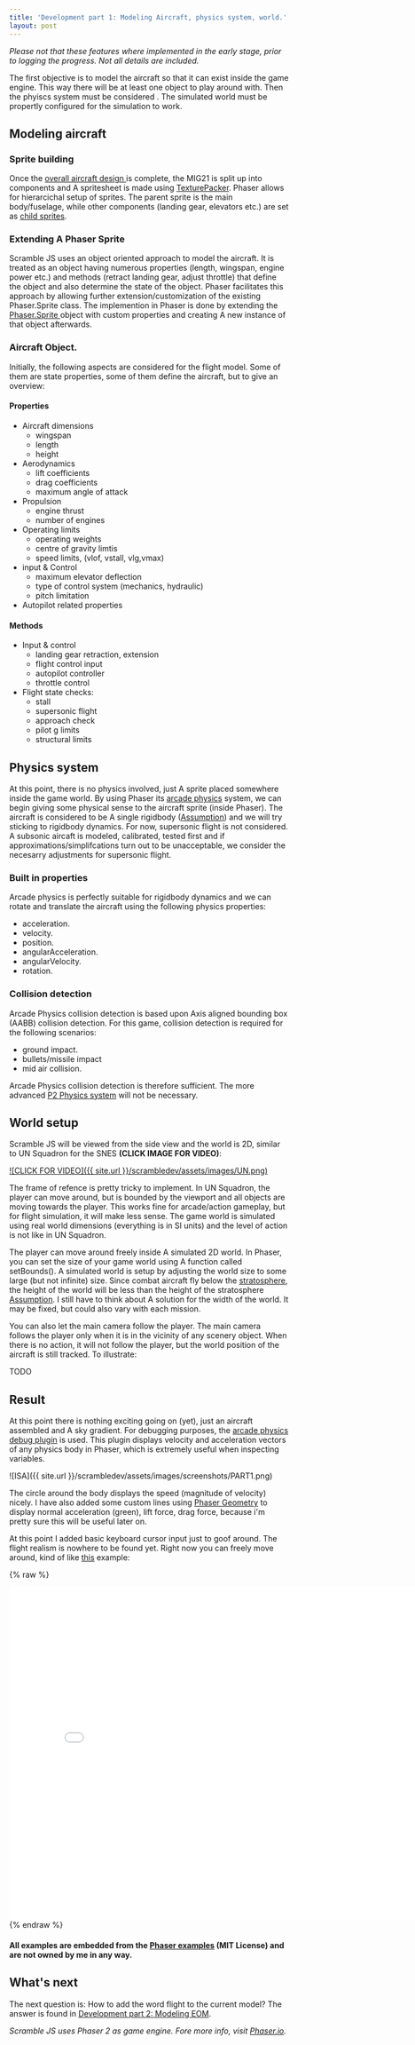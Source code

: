 ```yaml
---
title: 'Development part 1: Modeling Aircraft, physics system, world.'
layout: post
---
```


*Please not that these features where implemented in the early stage, prior to  logging the progress.  Not all details are included.*

The first objective is to model the aircraft so that it can exist inside the game engine. This way there will be at least one object to play around with. Then the phyiscs system must be considered . The simulated world must be propertly configured for the simulation to work.

## Modeling aircraft

### Sprite building

Once the [overall aircraft design ](/scrambledev/2017/01/16/aircraft-design-part-1.html) is complete, the MIG21 is split up into components and  A spritesheet is made using [TexturePacker](https://www.codeandweb.com/texturepacker). Phaser allows for hierarcichal setup of sprites. The parent sprite is the main body/fuselage, while other components (landing gear, elevators etc.) are set as [child sprites](https://phaser.io/examples/v2/sprites/child-sprites).

### Extending A Phaser Sprite

Scramble JS uses an object oriented approach to model the aircraft. It is treated as an object having numerous properties (length, wingspan, engine power etc.) and methods (retract landing gear, adjust throttle) that define the object and also determine the state of the object. Phaser facilitates this approach by allowing further extension/customization of the existing Phaser.Sprite class. The implemention in Phaser is done by extending the [Phaser.Sprite ](https://phaser.io/examples/v2/sprites/extending-sprite-demo-2)object with custom properties and creating A new instance of that object afterwards.

### Aircraft Object.

Initially, the following aspects are considered for the flight model. Some of them are state properties, some of them define the aircraft, but to give an overview:

#### Properties

- Aircraft dimensions
  - wingspan
  - length
  - height
- Aerodynamics
  - lift coefficients
  - drag coefficients
  - maximum angle of attack
- Propulsion
  - engine thrust
  - number of engines
- Operating limits
  - operating weights
  - centre of gravity limtis
  - speed limits, (vlof, vstall, vlg,vmax)
- input & Control
  - maximum elevator deflection
  - type of  control system (mechanics, hydraulic)
  - pitch limitation
- Autopilot related properties     

#### Methods

-  Input & control
   - landing gear retraction, extension
   - flight control input
   - autopilot controller
   - throttle control
- Flight state checks:
   -	stall
	 -  supersonic flight
	 - approach check
	 - pilot g limits
	 - structural limits

## Physics system
At this point, there is no physics involved,  just A sprite placed somewhere inside the game world. By using Phaser its [arcade physics](https://phaser.io/examples/v2/category/arcade-physics) system, we can begin giving some physical sense to the aircraft sprite (inside Phaser). The aircraft is considered to be A single rigidbody ([Assumption](#)) and we will try sticking to rigidbody dynamics. For now, supersonic flight is not considered. A subsonic aircaft is modeled, calibrated, tested first and if approximations/simplifcations turn out to be unacceptable, we consider the necesarry adjustments for supersonic flight.  

### Built in properties
Arcade physics is perfectly suitable for rigidbody dynamics and we can rotate and translate the aircraft using the following physics properties:

*  acceleration.
*  velocity.
*  position.
*  angularAcceleration.
*  angularVelocity.
*  rotation.

### Collision detection
Arcade Physics collision detection is based upon Axis aligned bounding box (AABB) collision detection. For this game, collision detection is required for the following scenarios:

* ground impact.
* bullets/missile impact
* mid air collision.

Arcade Physics collision detection is therefore sufficient. The more advanced [P2 Physics system](https://phaser.io/examples/v2/category/p2-physics) will not be necessary.

## World setup

Scramble JS will be viewed from the side view and the world is 2D, similar to UN Squadron for the SNES **(CLICK IMAGE FOR VIDEO)**:

[![CLICK FOR VIDEO]({{ site.url }}/scrambledev/assets/images/UN.png)](https://www.youtube.com/watch?v=-C6V_bEmOEQ&t=608s)

The frame of refence is pretty tricky to implement. In UN Squadron, the player can move around, but is bounded by the viewport and all objects are moving towards the player. This works fine for arcade/action gameplay, but for flight simulation, it will make less sense. The game world is simulated using real world dimensions (everything is in SI units) and the level of action is not like in UN Squadron. 

The player can move around freely inside A simulated 2D world. In Phaser, you can set the size of your game world using A function called setBounds(). A simulated world is setup by adjusting the world size to some  large (but not infinite) size. Since combat aircraft fly below the  [stratosphere](http://www.online-sciences.com/wp-content/uploads/2014/09/stratosphere-layer-11.jpg),  the height of the world will be less than the height of the stratosphere [ Assumption](#). I still have to think about A solution for the width of the world. It may be fixed, but could also vary with each mission.

You can also let the main camera follow the player. The main camera follows the player only when it is in the vicinity of any scenery object. When there is no action, it will not follow the player, but the world position of the aircraft is still tracked. To illustrate:

TODO

## Result

At this point there is nothing exciting going on (yet),  just an aircraft assembled and A sky gradient. For debugging purposes, the [arcade physics debug  plugin](https://github.com/samme/phaser-plugin-debug-arcade-physics) is used. This plugin displays velocity and acceleration vectors of any physics body in Phaser, which is extremely useful when inspecting variables.

![ISA]({{ site.url }}/scrambledev/assets/images/screenshots/PART1.png)

The circle around the body displays the speed (magnitude of velocity) nicely. I have also added some custom lines using [Phaser Geometry](https://phaser.io/examples/v2/category/geometry) to display normal acceleration (green), lift force, drag force, because i'm pretty sure this will be useful later on. 

At this point I added basic keyboard cursor input just to goof around. The flight realism is nowhere to be found yet. Right  now you can freely move around, kind of like [this](//examples.phaser.io/embed.php?f=weapon/asteroids.js) example:

{% raw %}

<iframe frameborder="no" border="0" marginwidth="0" marginheight="0" width="800" height="600" src="//examples.phaser.io/embed.php?f=weapon/asteroids.js"></iframe>
{% endraw %}

#### All examples are embedded from the [Phaser examples](https://phaser.io/examples) (MIT License) and are not owned by me in any way.

## What's next

The next question is: How to add the word flight to the current model?  The answer is found in [Development part 2: Modeling EOM](/scrambledev/2017/04/01/development-part-xx-eom-basic-atmosphere.html).

*Scramble JS uses Phaser 2 as game engine. Fore more info, visit [Phaser.io](http://www.phaser.io).*